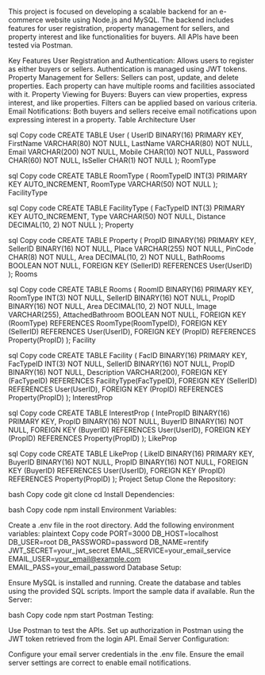 This project is focused on developing a scalable backend for an e-commerce website using Node.js and MySQL. The backend includes features for user registration, property management for sellers, and property interest and like functionalities for buyers. All APIs have been tested via Postman.

Key Features
User Registration and Authentication: Allows users to register as either buyers or sellers. Authentication is managed using JWT tokens.
Property Management for Sellers: Sellers can post, update, and delete properties. Each property can have multiple rooms and facilities associated with it.
Property Viewing for Buyers: Buyers can view properties, express interest, and like properties. Filters can be applied based on various criteria.
Email Notifications: Both buyers and sellers receive email notifications upon expressing interest in a property.
Table Architecture
User

sql
Copy code
CREATE TABLE User (
    UserID BINARY(16) PRIMARY KEY,
    FirstName VARCHAR(80) NOT NULL,
    LastName VARCHAR(80) NOT NULL,
    Email VARCHAR(200) NOT NULL,
    Mobile CHAR(10) NOT NULL,
    Password CHAR(60) NOT NULL,
    IsSeller CHAR(1) NOT NULL
);
RoomType

sql
Copy code
CREATE TABLE RoomType (
    RoomTypeID INT(3) PRIMARY KEY AUTO_INCREMENT,
    RoomType VARCHAR(50) NOT NULL
);
FacilityType

sql
Copy code
CREATE TABLE FacilityType (
    FacTypeID INT(3) PRIMARY KEY AUTO_INCREMENT,
    Type VARCHAR(50) NOT NULL,
    Distance DECIMAL(10, 2) NOT NULL
);
Property

sql
Copy code
CREATE TABLE Property (
    PropID BINARY(16) PRIMARY KEY,
    SellerID BINARY(16) NOT NULL,
    Place VARCHAR(255) NOT NULL,
    PinCode CHAR(8) NOT NULL,
    Area DECIMAL(10, 2) NOT NULL,
    BathRooms BOOLEAN NOT NULL,
    FOREIGN KEY (SellerID) REFERENCES User(UserID)
);
Rooms

sql
Copy code
CREATE TABLE Rooms (
    RoomID BINARY(16) PRIMARY KEY,
    RoomType INT(3) NOT NULL,
    SellerID BINARY(16) NOT NULL,
    PropID BINARY(16) NOT NULL,
    Area DECIMAL(10, 2) NOT NULL,
    Image VARCHAR(255),
    AttachedBathroom BOOLEAN NOT NULL,
    FOREIGN KEY (RoomType) REFERENCES RoomType(RoomTypeID),
    FOREIGN KEY (SellerID) REFERENCES User(UserID),
    FOREIGN KEY (PropID) REFERENCES Property(PropID)
);
Facility

sql
Copy code
CREATE TABLE Facility (
    FacID BINARY(16) PRIMARY KEY,
    FacTypeID INT(3) NOT NULL,
    SellerID BINARY(16) NOT NULL,
    PropID BINARY(16) NOT NULL,
    Description VARCHAR(200),
    FOREIGN KEY (FacTypeID) REFERENCES FacilityType(FacTypeID),
    FOREIGN KEY (SellerID) REFERENCES User(UserID),
    FOREIGN KEY (PropID) REFERENCES Property(PropID)
);
InterestProp

sql
Copy code
CREATE TABLE InterestProp (
    IntePropID BINARY(16) PRIMARY KEY,
    PropID BINARY(16) NOT NULL,
    BuyerID BINARY(16) NOT NULL,
    FOREIGN KEY (BuyerID) REFERENCES User(UserID),
    FOREIGN KEY (PropID) REFERENCES Property(PropID)
);
LikeProp

sql
Copy code
CREATE TABLE LikeProp (
    LikeID BINARY(16) PRIMARY KEY,
    BuyerID BINARY(16) NOT NULL,
    PropID BINARY(16) NOT NULL,
    FOREIGN KEY (BuyerID) REFERENCES User(UserID),
    FOREIGN KEY (PropID) REFERENCES Property(PropID)
);
Project Setup
Clone the Repository:

bash
Copy code
git clone <repository-url>
cd <repository-directory>
Install Dependencies:

bash
Copy code
npm install
Environment Variables:

Create a .env file in the root directory.
Add the following environment variables:
plaintext
Copy code
PORT=3000
DB_HOST=localhost
DB_USER=root
DB_PASSWORD=password
DB_NAME=rentify
JWT_SECRET=your_jwt_secret
EMAIL_SERVICE=your_email_service
EMAIL_USER=your_email@example.com
EMAIL_PASS=your_email_password
Database Setup:

Ensure MySQL is installed and running.
Create the database and tables using the provided SQL scripts.
Import the sample data if available.
Run the Server:

bash
Copy code
npm start
Postman Testing:

Use Postman to test the APIs.
Set up authorization in Postman using the JWT token retrieved from the login API.
Email Server Configuration:

Configure your email server credentials in the .env file.
Ensure the email server settings are correct to enable email notifications.
